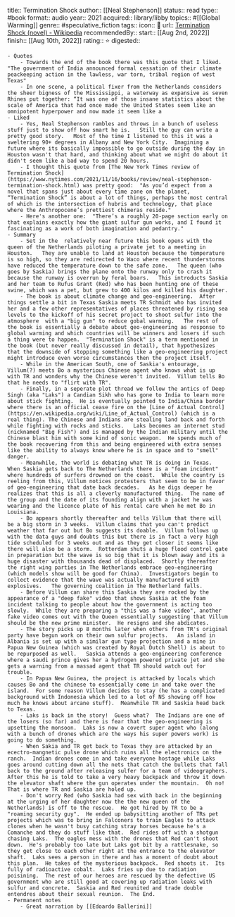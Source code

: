 title::  Termination Shock
author:: [[Neal Stephenson]] 
status::  read
type:: #book
format:: audio
year:: 2021
acquired:: library/libby
topics:: #[[Global Warming]] 
genre:: #speculative_fiction 
tags::
icon:: 📖
url:: [Termination Shock (novel) - Wikipedia](https://en.wikipedia.org/wiki/Termination_Shock_(novel))
recommendedBy::
start:: [[Aug 2nd, 2022]] 
finish:: [[Aug 10th, 2022]] 
rating:: ⭐️
digested::

	- Quotes
		- Towards the end of the book there was this quote that I liked.  "The government of India announced formal cessation of their climate peackeeping action in the lawless, war torn, tribal region of west Texas"
		- In one scene, a political fixer from the Netherlands considers the sheer bigness of the Mississippi, a waterway as expansive as seven Rhines put together: “It was one of those insane statistics about the scale of America that had once made the United States seem like an omnipotent hyperpower and now made it seem like a
	- Liked
		- Yes, Neal Stephenson rambles and throws in a bunch of useless stuff just to show off how smart he is.   Still the guy can write a pretty good story.   Most of the time I listened to this it was a sweltering 90+ degrees in Albany and New York City.  Imagining a future where its basically impossible to go outside during the day in Houston wasn't that hard, and thinking about what we might do about it didn't seem like a bad way to spend 20 hours.
		- I thought this quote from [The New York Times review of Termination Shock](https://www.nytimes.com/2021/11/16/books/review/neal-stephenson-termination-shock.html) was pretty good:  "As you’d expect from a novel that spans just about every time zone on the planet, “Termination Shock” is about a lot of things, perhaps the most central of which is the intersection of hubris and technology, that place where the Anthropocene’s prettiest chimeras reside."
		- Here's another one:  "There’s a roughly 20-page section early on that explains exactly how the giant sulfur gun works, and I found it fascinating as a work of both imagination and pedantry."
	- Summary
		- Set in the  relatively near future this book opens with the queen of the Netherlands piloting a private jet to a meeting in Houston.   They are unable to land at Houston because the temperature is so high, so they are redirected to Waco where recent thunderstorms have reduced the temperature down to the safe zone.   The queen (who goes by Saskia) brings the plane onto the runway only to crash it because the runway is overrun by feral boars.   This introducts Saskia and her team to Rufus Grant (Red) who has been hunting one of these swine, which was a pet, but grew to 400 kilos and killed his daughter.
		- The book is about climate change and geo-engineering.  After things settle a bit in Texas Saskia meets TR Schmidt who has invited her and a few other representatives of places threatened by rising sea levels to the kickoff of his secret project to shoot sulfur into the atmosphere  with a "big gun" to reduce gobal warming.   The rest of the book is essentially a debate about geo-engineering as response to global warming and which countries will be winners and losers if such a thing were to happen.  "Termination Shock" is a term mentioned in the book (but never really discussed in detail), that hypothesizes that the downside of stopping something like a geo-engineering project might introduce even worse circumstances then the project itself.
		- While in the American South, one of Saskia's entourage, Villum(?) meets Bo a mysterious Chinese agent who knows what is up with TR and wonders why the Chinese weren't invited.  Villum tells Bo that he needs to "flirt with TR".
		- Finally, in a seperate plot thread we follow the antics of Deep Singh (aka "Laks") a Candian Sikh who has gone to India to learn more about stick fighting.  He is eventually pointed to India/China border where there is an official cease fire on the [Line of Actual Control](https://en.wikipedia.org/wiki/Line_of_Actual_Control) (which is a real thing). The Chinese and Indians are stealing land back and forth while fighting with rocks and sticks.   Laks becomes an internet stud (nicknamed "Big Fish") and is managed by the Indian military until the Chinese blast him with some kind of sonic weapon.  He spends much of the book recovering from this and being engineered with extra senses like the ability to always know where he is in space and to "smell" danger.
		- Meanwhile, the world is debating what TR is doing in Texas.   When Saskia gets back to The Netherlands there is a "foam incident" where hundreds of surfers drowned on the coast.  While the country is reeling from this, Villum notices protesters that seem to be in favor of geo-engineering that date back decades.   As he digs deeper he realizes that this is all a cleverly manufactured thing.  The name of the group and the date of its founding align with a jacket he was wearing and the licence plate of his rental care when he met Bo in Louisiana.
		- Bo appears shortly thereafter and tells Villum that there will be a big storm in 3 weeks.  Villum claims that you can't predict weather that far out but Bo suggests its doable.  Villum follows up with the data guys and doubts this but there is in fact a very high tide scheduled for 3 weeks out and as they get closer it seems like there will also be a storm.  Rotterdam shuts a huge flood control gate in preparation but the wave is so big that it is blown away and its a huge disaster with thousands dead of displaced.  Shortly thereafter the right wing parties in The Netherlands embrace geo-engineering (which models show will be good for China).  Investigators begin to collect evidence that the wave was actually manufactured with explosives.   The governing coalition in The Netherland falls.
		- Before Villum can share this Saskia they are rocked by the appearance of a "deep fake" video that shows Saskia at the foam incident talking to people about how the government is acting too slowly.  While they are preparing a "this was a fake video", another fake video comes out with the Queen essentially suggesting that Villum should be the new prime minister.  He resigns and she abdicates.
		- The story picks up 8 months later when others from TR's original party have begun work on their own sulfur projects.   An island in Albania is set up with a similar gun type projection and a mine in Papua New Guinea (which was created by Royal Dutch Shell) is about to be repurposed as well.   Saskia attends a geo-engineering conference where a saudi prince gives her a hydrogen powered private jet and she gets a warning from a massad agent that TR should watch out for trouble.
		- In Papua New Guinea, the project is attacked by locals which causes Bo and the chinese to essentially come in and take over the island.  For some reason Villum decides to stay (he has a complicated background with Indonesia which led to a lot of NS showing off how much he knows about arcane stuff).  Meanwhile TR and Saskia head back to Texas.
		- Laks is back in the story!  Guess what?  The Indians are one of the losers (so far) and there is fear that the geo-engineering is upsetting the monsoon.  Laks is now a covert super agent who (along with a bunch of drones which are the ways his super powers work) is going to do something.
		- When Sakia and TR get back to Texas they are attacked by an ecectro-mangnetic pulse drone which ruins all the electronics on the ranch.  Indian drones come in and take everyone hostage while Laks goes around cutting down all the nets that catch the bullets that fall back to the ground after releasing sulfer for a team of videographers.  After this he is told to take a very heavy backpack and throw it down the elevator shaft where the gun operates under the mountain.  Oh no!  That is where TR and Saskia are holed up.
		- Don't worry Red (who Saskia had sex with back in the beginning at the urging of her daughter now the the new queen of the Netherlands) is off to the rescue.  He got hired by TR to be a "roaming security guy".  He ended up babysitting another of TRs pet projects which was to bring in Falconers to train Eagles to attack clones when he wasn't busy catching stray horses because he's a Comanche and they do stuff like that.  Red rides off with a shotgun chasing Laks.  The eagles mess with the drones that Red can't shoot down.  He's probably too late but Laks got bit by a rattlesnake, so they get close to each other right at the entrance to the elevator shaft.  Laks sees a person in there and has a monent of doubt about this plan.  He takes of the mysterious backpack.  Red shoots it.  Its fully of radioactive cobalt.  Laks fries up due to radiation poisining.  The rest of our heroes are rescued by the defective US government who are still good at covering up radiation leaks with sulfur and concrete.  Saskia and Red reunited and trade double entendres about their sexual reunion.  The End.
	- Permanent notes
		- Great narration by [[Edoardo Ballerini]]